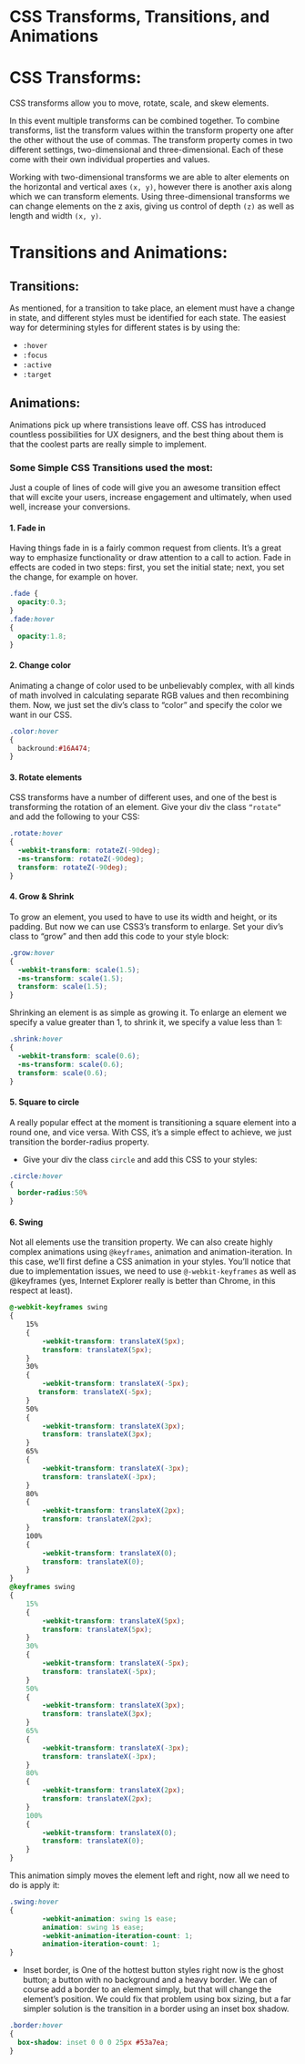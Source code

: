 #  CSS Transforms, Transitions, and Animations

# CSS Transforms:
CSS transforms allow you to move, rotate, scale, and skew elements. 

In this event multiple transforms can be combined together. To combine transforms, list the transform values within the transform property one after the other without the use of commas.
The transform property comes in two different settings, two-dimensional and three-dimensional. Each of these come with their own individual properties and values.

Working with two-dimensional transforms we are able to alter elements on the horizontal and vertical axes `(x, y)`, however there is another axis along which we can transform elements. Using three-dimensional transforms we can change elements on the z axis, giving us control of depth `(z)` as well as length and width `(x, y)`.

# Transitions and Animations:

## Transitions:
As mentioned, for a transition to take place, an element must have a change in state, and different styles must be identified for each state. The easiest way for determining styles for different states is by using the:
- `:hover`
- `:focus`
- `:active`
- `:target`

## Animations:
Animations pick up where transistions leave off. CSS has introduced countless possibilities for UX designers, and the best thing about them is that the coolest parts are really simple to implement.

### Some Simple CSS Transitions used the most:
Just a couple of lines of code will give you an awesome transition effect that will excite your users, increase engagement and ultimately, when used well, increase your conversions.

#### **1. Fade in**

Having things fade in is a fairly common request from clients. It’s a great way to emphasize functionality or draw attention to a call to action.
Fade in effects are coded in two steps: first, you set the initial state; next, you set the change, for example on hover.

```css
.fade {
  opacity:0.3;
}
.fade:hover
{
  opacity:1.8;
}
```
#### **2. Change color**
Animating a change of color used to be unbelievably complex, with all kinds of math involved in calculating separate RGB values and then recombining them. Now, we just set the div’s class to “color” and specify the color we want in our CSS.

```css
.color:hover
{
  backround:#16A474;
}
```

#### **3. Rotate elements**
CSS transforms have a number of different uses, and one of the best is transforming the rotation of an element. Give your div the class `“rotate”` and add the following to your CSS:

```css
.rotate:hover
{
  -webkit-transform: rotateZ(-90deg);
  -ms-transform: rotateZ(-90deg);
  transform: rotateZ(-90deg);
}

```
#### **4. Grow & Shrink**
To grow an element, you used to have to use its width and height, or its padding. But now we can use CSS3’s transform to enlarge.
Set your div’s class to “grow” and then add this code to your style block:

```css
.grow:hover
{
  -webkit-transform: scale(1.5);
  -ms-transform: scale(1.5);
  transform: scale(1.5);
}
```

Shrinking an element is as simple as growing it. To enlarge an element we specify a value greater than 1, to shrink it, we specify a value less than 1:
```css
.shrink:hover
{
  -webkit-transform: scale(0.6);
  -ms-transform: scale(0.6);
  transform: scale(0.6);
}
```

#### **5. Square to circle**

A really popular effect at the moment is transitioning a square element into a round one, and vice versa. With CSS, it’s a simple effect to achieve, we just transition the border-radius property.
- Give your div the class `circle` and add this CSS to your styles:
```css
.circle:hover
{
  border-radius:50%
}
```

#### **6. Swing**

Not all elements use the transition property. We can also create highly complex animations using `@keyframes`, animation and animation-iteration.
In this case, we’ll first define a CSS animation in your styles. You’ll notice that due to implementation issues, we need to use `@-webkit-keyframes` as well as @keyframes (yes, Internet Explorer really is better than Chrome, in this respect at least).

```css
@-webkit-keyframes swing
{
    15%
    {
        -webkit-transform: translateX(5px);
        transform: translateX(5px);
    }
    30%
    {
        -webkit-transform: translateX(-5px);
       transform: translateX(-5px);
    } 
    50%
    {
        -webkit-transform: translateX(3px);
        transform: translateX(3px);
    }
    65%
    {
        -webkit-transform: translateX(-3px);
        transform: translateX(-3px);
    }
    80%
    {
        -webkit-transform: translateX(2px);
        transform: translateX(2px);
    }
    100%
    {
        -webkit-transform: translateX(0);
        transform: translateX(0);
    }
}
@keyframes swing
{
    15%
    {
        -webkit-transform: translateX(5px);
        transform: translateX(5px);
    }
    30%
    {
        -webkit-transform: translateX(-5px);
        transform: translateX(-5px);
    }
    50%
    {
        -webkit-transform: translateX(3px);
        transform: translateX(3px);
    }
    65%
    {
        -webkit-transform: translateX(-3px);
        transform: translateX(-3px);
    }
    80%
    {
        -webkit-transform: translateX(2px);
        transform: translateX(2px);
    }
    100%
    {
        -webkit-transform: translateX(0);
        transform: translateX(0);
    }
}
```

This animation simply moves the element left and right, now all we need to do is apply it:
```css
.swing:hover
{
        -webkit-animation: swing 1s ease;
        animation: swing 1s ease;
        -webkit-animation-iteration-count: 1;
        animation-iteration-count: 1;
}
```

- Inset border, is One of the hottest button styles right now is the ghost button; a button with no background and a heavy border. We can of course add a border to an element simply, but that will change the element’s position. We could fix that problem using box sizing, but a far simpler solution is the transition in a border using an inset box shadow.

```css
.border:hover
{
  box-shadow: inset 0 0 0 25px #53a7ea;
}
```